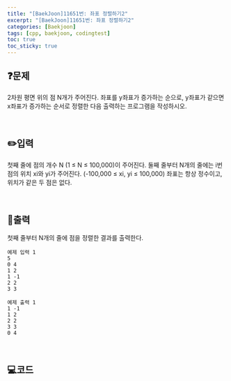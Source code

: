```yaml
---
title: "[BaekJoon]11651번: 좌표 정렬하기2"
excerpt: "[BaekJoon]11651번: 좌표 정렬하기2"
categories: [Baekjoon]
tags: [cpp, baekjoon, codingtest]
toc: true
toc_sticky: true
---
```


## ❓문제

2차원 평면 위의 점 N개가 주어진다. 좌표를 y좌표가 증가하는 순으로, y좌표가 같으면 x좌표가 증가하는 순서로 정렬한 다음 출력하는 프로그램을 작성하시오.

<br/>

## ✏️입력

첫째 줄에 점의 개수 N (1 ≤ N ≤ 100,000)이 주어진다. 둘째 줄부터 N개의 줄에는 i번점의 위치 xi와 yi가 주어진다. (-100,000 ≤ xi, yi ≤ 100,000) 좌표는 항상 정수이고, 위치가 같은 두 점은 없다.

<br/>

## 📜출력

첫째 줄부터 N개의 줄에 점을 정렬한 결과를 출력한다.

```
예제 입력 1 
5
0 4
1 2
1 -1
2 2
3 3

예제 출력 1 
1 -1
1 2
2 2
3 3
0 4
```

<br/>

## 💻코드